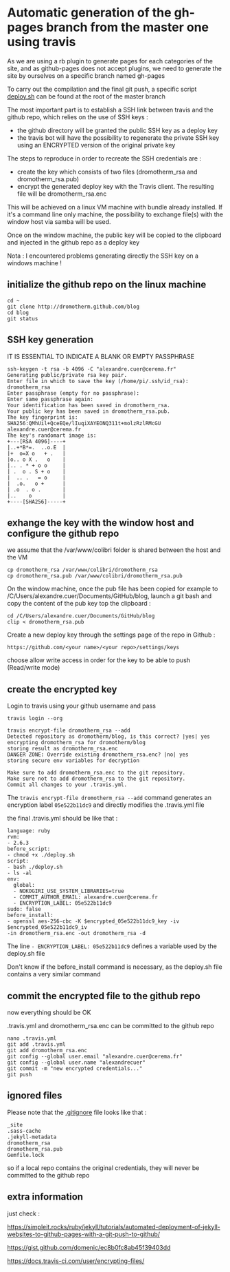 # Automatic generation of the gh-pages branch from the master one using travis

As we are using a rb plugin to generate pages for each categories of the site, and as github-pages does not accept plugins, 
we need to generate the site by ourselves on a specific branch named gh-pages

To carry out the compilation and the final git push, a specific script [deploy.sh](../deploy.sh) can be found at the root of the master branch

The most important part is to establish a SSH link between travis and the github repo, which relies on the use of SSH keys :
- the github directory will be granted the public SSH key as a deploy key
- the travis bot will have the possibility to regenerate the private SSH key using an ENCRYPTED version of the original private key

The steps to reproduce in order to recreate the SSH credentials are :
- create the key which consists of two files (dromotherm_rsa and dromotherm_rsa.pub)
- encrypt the generated deploy key with the Travis client. The resulting file will be dromotherm_rsa.enc

This will be achieved on a linux VM machine with bundle already installed. 
If it's a command line only machine, the possibility to exchange file(s) with the window host via samba will be used.

Once on the window machine, the public key will be copied to the clipboard and injected in the github repo as a deploy key

Nota : I encountered problems generating directly the SSH key on a windows machine !

## initialize the github repo on the linux machine

```
cd ~
git clone http://dromotherm.github.com/blog
cd blog
git status
```

## SSH key generation

IT IS ESSENTIAL TO INDICATE A BLANK OR EMPTY PASSPHRASE 

```
ssh-keygen -t rsa -b 4096 -C "alexandre.cuer@cerema.fr"
Generating public/private rsa key pair.
Enter file in which to save the key (/home/pi/.ssh/id_rsa): dromotherm_rsa
Enter passphrase (empty for no passphrase):
Enter same passphrase again:
Your identification has been saved in dromotherm_rsa.
Your public key has been saved in dromotherm_rsa.pub.
The key fingerprint is:
SHA256:QMhUil+QceEQe/lIuqiXAYEONQ311t+molzRzlRMcGU alexandre.cuer@cerema.fr
The key's randomart image is:
+---[RSA 4096]----+
|..+*B*=.  ..o.E  |
|+  o=X o   + .   |
|o.. o X .   o    |
|.. . * + o o     |
| .  o . S + o    |
|  .. .   = o     |
|  .o.   o +      |
| .o  . o .       |
|..    o          |
+----[SHA256]-----+
```

## exhange the key with the window host and configure the github repo

we assume that the /var/www/colibri folder is shared between the host and the VM

```
cp dromotherm_rsa /var/www/colibri/dromotherm_rsa
cp dromotherm_rsa.pub /var/www/colibri/dromotherm_rsa.pub
```
On the window machine, once the pub file has been copied for example to 
/C/Users/alexandre.cuer/Documents/GitHub/blog, launch a git bash and copy the content of the pub key top the clipboard :

```
cd /C/Users/alexandre.cuer/Documents/GitHub/blog
clip < dromotherm_rsa.pub
```
Create a new deploy key through the settings page of the repo in Github :

`https://github.com/<your name>/<your repo>/settings/keys`

choose allow write access in order for the key to be able to push (Read/write mode)

## create the encrypted key

Login to travis using your github username and pass

```
travis login --org
```

```
travis encrypt-file dromotherm_rsa --add
Detected repository as dromotherm/blog, is this correct? |yes| yes
encrypting dromotherm_rsa for dromotherm/blog
storing result as dromotherm_rsa.enc
DANGER ZONE: Override existing dromotherm_rsa.enc? |no| yes
storing secure env variables for decryption

Make sure to add dromotherm_rsa.enc to the git repository.
Make sure not to add dromotherm_rsa to the git repository.
Commit all changes to your .travis.yml.
```

The `travis encrypt-file dromotherm_rsa --add` command generates an encryption label `05e522b11dc9` and 
directly modifies the .travis.yml file

the final .travis.yml should be like that :
```
language: ruby
rvm:
- 2.6.3
before_script:
- chmod +x ./deploy.sh
script:
- bash ./deploy.sh
- ls -al
env:
  global:
  - NOKOGIRI_USE_SYSTEM_LIBRARIES=true
  - COMMIT_AUTHOR_EMAIL: alexandre.cuer@cerema.fr
  - ENCRYPTION_LABEL: 05e522b11dc9
sudo: false
before_install:
- openssl aes-256-cbc -K $encrypted_05e522b11dc9_key -iv $encrypted_05e522b11dc9_iv
-in dromotherm_rsa.enc -out dromotherm_rsa -d
```
The line `- ENCRYPTION_LABEL: 05e522b11dc9` defines a variable used by the deploy.sh file

Don't know if the before_install command is necessary, as the deploy.sh file contains a very similar command



## commit the encrypted file to the github repo

now everything should be OK

.travis.yml and dromotherm_rsa.enc can be committed to the github repo

```
nano .travis.yml
git add .travis.yml
git add dromotherm_rsa.enc
git config --global user.email "alexandre.cuer@cerema.fr"
git config --global user.name "alexandrecuer"
git commit -m "new encrypted credentials..."
git push
```

## ignored files

Please note that the [.gitignore](../.gitignore) file looks like that :
```
_site
.sass-cache
.jekyll-metadata
dromotherm_rsa
dromotherm_rsa.pub
Gemfile.lock
```

so if a local repo contains the original credentials, they will never be committed to the github repo


## extra information

just check :

https://simpleit.rocks/ruby/jekyll/tutorials/automated-deployment-of-jekyll-websites-to-github-pages-with-a-git-push-to-github/

https://gist.github.com/domenic/ec8b0fc8ab45f39403dd

https://docs.travis-ci.com/user/encrypting-files/
